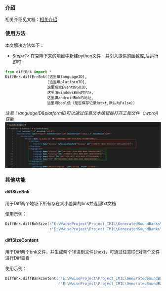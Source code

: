 ### 介绍
相关介绍见文档：[相关介绍](INSTRUCTION.md)
### 使用方法
本文解决方法如下：
- *Step<1>* 在克隆下来的项目中新建python文件，并引入提供的函数库,后运行即可
```python
from diffBnk import *
DiffBnk.diffErrBnk([这里填languageID],
                   [这里填platformID],
                   这里填空Event的GUID,
                   这里填windowsBnk的地址,
                   这里填androidBnk的地址,
                   这里填bool值（是否保存记录为txt,默认为False）)
```
*注意：languageID&platformID可以通过任意文本编辑器打开工程文件（.wproj)获取*
!["languageID&platformID获取"](img/projInfo.png)

### 其他功能
#### diffSizeBnk
用于Diff两个地址下所有存在大小差异的bnk并返回txt文档

使用示例：
```python
DiffBnk.diffBnkSize(r"E:\WwiseProject\Project_IMIL\GeneratedSoundBanks\Windows",
                    r"E:\WwiseProject\Project_IMIL\GeneratedSoundBanks\Android")
```
#### diffSizeContent
用于Diff两个bnk文件，并生成两个16进制文件(.hex)，可通过任意IDE对两个文件进行Diff查看

使用示例：
```python
DiffBnk.diffBankContent(r'E:\WwiseProject\Project_IMIL\GeneratedSoundBanks\Android\zh-CN\ST_Vo__Atk04.bnk',
                        r'E:\WwiseProject\Project_IMIL\GeneratedSoundBanks\Windows\zh-CN\ST_Vo__Atk04.bnk')
```

